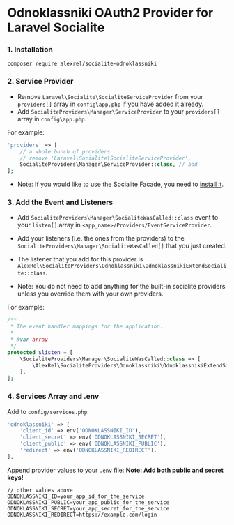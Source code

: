 # Odnoklassniki OAuth2 Provider for Laravel Socialite

### 1. Installation

`composer require alexrel/socialite-odnoklassniki`

### 2. Service Provider

* Remove `Laravel\Socialite\SocialiteServiceProvider` from your `providers[]` array in `config\app.php` if you have added it already.
* Add `SocialiteProviders\Manager\ServiceProvider` to your `providers[]` array in `config\app.php`.

For example:
```php
'providers' => [
    // a whole bunch of providers
    // remove 'Laravel\Socialite\SocialiteServiceProvider',
    SocialiteProviders\Manager\ServiceProvider::class, // add
];
```
* Note: If you would like to use the Socialite Facade, you need to [install it](http://laravel.com/docs/5.2/authentication#social-authentication).

### 3. Add the Event and Listeners

* Add `SocialiteProviders\Manager\SocialiteWasCalled::class` event to your `listen[]` array in `<app_name>/Providers/EventServiceProvider`.

* Add your listeners (i.e. the ones from the providers) to the `SocialiteProviders\Manager\SocialiteWasCalled[]` that you just created.

* The listener that you add for this provider is `AlexRel\SocialiteProviders\Odnoklassniki\OdnoklassnikiExtendSocialite::class`.

* Note: You do not need to add anything for the built-in socialite providers unless you override them with your own providers.

For example:
```php
/**
 * The event handler mappings for the application.
 *
 * @var array
 */
protected $listen = [
    \SocialiteProviders\Manager\SocialiteWasCalled::class => [
        \AlexRel\SocialiteProviders\Odnoklassniki\OdnoklassnikiExtendSocialite::class
    ],
];
```

### 4. Services Array and .env

Add to `config/services.php`:
```php
'odnoklassniki' => [
    'client_id' => env('ODNOKLASSNIKI_ID'),
    'client_secret' => env('ODNOKLASSNIKI_SECRET'),
    'client_public' => env('ODNOKLASSNIKI_PUBLIC'),
    'redirect' => env('ODNOKLASSNIKI_REDIRECT'),  
],
```

Append provider values to your `.env` file:
**Note: Add both public and secret keys!**
```
// other values above
ODNOKLASSNIKI_ID=your_app_id_for_the_service
ODNOKLASSNIKI_PUBLIC=your_app_public_for_the_service
ODNOKLASSNIKI_SECRET=your_app_secret_for_the_service
ODNOKLASSNIKI_REDIRECT=https://example.com/login
```
